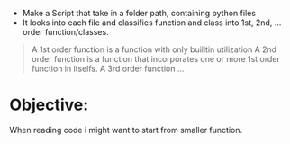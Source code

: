 - Make a Script that take in a folder path, containing python files
- It looks into each file and classifies function and class into 1st, 2nd, … order function/classes.
> A 1st order function is a function with only builitin utilization
> A 2nd order function is a function that incorporates one or more 1st order function in itselfs.
> A 3rd order function …

# Objective:
When reading code i might want to start from smaller function.